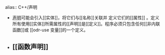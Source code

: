 alias:: C++/声明

- [声明]([[C++/声明]])可能会引入[[实体]]，将它们与[[名称]]关联并 定义它们的[[属性]] 。定义所有使用[[实体]]所需属性的[[声明]]是[[定义]]。程序必须只包含任何[[非内联函数]]或 [[odr-use 变量]]的一个定义。
- ## [[函数声明]]